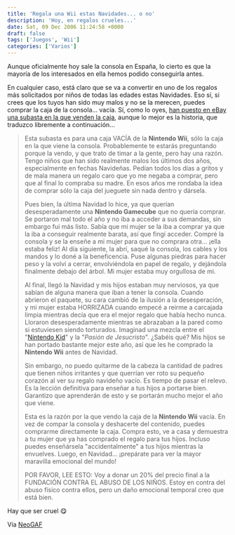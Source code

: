 ```yaml
---
title: 'Regala una Wii estas Navidades... o no'
description: 'Hoy, en regalos crueles...'
date: Sat, 09 Dec 2006 11:24:58 +0000
draft: false
tags: ['Juegos', 'Wii']
categories: ['Varios']
---
```


Aunque oficialmente hoy sale la consola en España, lo cierto es que la mayoría de los interesados en ella hemos podido conseguirla antes.

En cualquier caso, está claro que se va a convertir en uno de los regalos más solicitados por niños de todas las edades estas Navidades. Eso sí, si crees que los tuyos han sido muy malos y no se la merecen, puedes comprar la caja de la consola... vacía. Sí, como lo oyes, [han puesto en eBay una subasta en la que venden la caja](http://cgi.ebay.com/ws/eBayISAPI.dll?ViewItem&rd=1&item=120062572372), aunque lo mejor es la historia, que traduzco libremente a continuación...

> Esta subasta es para una caja VACÍA de la **Nintendo Wii**, sólo la caja en la que viene la consola. Probablemente te estarás preguntando porque la vendo, y que trato de timar a la gente, pero hay una razón. Tengo niños que han sido realmente malos los últimos dos años, especialmente en fechas Navideñas. Pedían todos los días a gritos y de mala manera un regalo caro que yo me negaba a comprar, pero que al final lo compraba su madre. En esos años me rondaba la idea de comprar sólo la caja del jueguete sin nada dentro y dársela.
> 
> Pues bien, la última Navidad lo hice, ya que querían desesperadamente una **Nintendo Gamecube** que no quería comprar. Se portaron mal todo el año y no iba a acceder a sus demandas, sin embargo fui más listo. Sabía que mi mujer se la iba a comprar ya que la iba a conseguir realmente barata, así que fingí acceder. Compré la consola y se la enseñe a mi mujer para que no comprara otra... ¡ella estaba feliz! Al día siguiente, la abrí, saqué la consola, los cables y los mandos y lo doné a la beneficencia. Puse algunas piedras para hacer peso y la volví a cerrar, envolviéndola en papel de regalo, y dejándola finalmente debajo del árbol. Mi mujer estaba muy orgullosa de mi.
> 
> Al final, llegó la Navidad y mis hijos estaban muy nerviosos, ya que sabían de alguna manera que iban a tener la consola. Cuando abrieron el paquete, su cara cambió de la ilusión a la desesperación, y mi mujer estaba HORRIZADA cuando empecé a reirme a carcajada limpia mientras decía que era el mejor regalo que había hecho nunca. Lloraron desesperadamente mientras se abrazaban a la pared como si estuviesen siendo torturados. Imaginad una mezcla entre el "[Nintendo Kid](/%c2%bfremember-when-whises-came-true/)" y la "_Pasión de Jesucristo_". ¿Sabéis qué? Mis hijos se han portado bastante mejor este año, así que les he comprado la **Nintendo Wii** antes de Navidad.
> 
> Sin embargo, no puedo quitarme de la cabeza la cantidad de padres que tienen niños irritantes y que querrían ver roto su pequeño corazón al ver su regalo navideño vacío. Es tiempo de pasar el relevo. Es la lección definitiva para enseñar a tus hijos a portarse bien. Garantizo que aprenderán de esto y se portarán mucho mejor el año que viene.
> 
> Esta es la razón por la que vendo la caja de la **Nintendo Wii** vacía. En vez de compar la consola y deshacerte del contenido, puedes comprarme directamente la caja. Compra esto, ve a casa y demuestra a tu mujer que ya has comprado el regalo para tus hijos. Incluso puedes enseñársela "accidentalmente" a tus hijos mientras la envuelves. Luego, en Navidad... ¡prepárate para ver la mayor maravilla emocional del mundo!
> 
> POR FAVOR, LEE ESTO: Voy a donar un 20% del precio final a la FUNDACIÓN CONTRA EL ABUSO DE LOS NIÑOS. Estoy en contra del abuso físico contra ellos, pero un daño emocional temporal creo que está bien.

Hay que ser cruel :yum:

Vía [NeoGAF](http://www.neogaf.com/forum/showthread.php?t=132905)